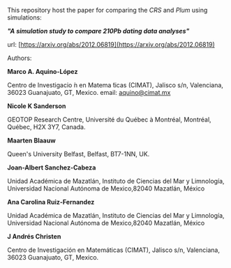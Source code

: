 This repository host the paper for comparing the *CRS* and *Plum* using simulations: 

***"A simulation study to compare 210Pb dating data analyses"***

url: [https://arxiv.org/abs/2012.06819](https://arxiv.org/abs/2012.06819)

Authors:

**Marco A. Aquino-López**

Centro de Investigacio ́n en Matema ́ticas (CIMAT), Jalisco s/n, Valenciana, 36023 Guanajuato, GT, Mexico. email: aquino@cimat.mx

**Nicole K Sanderson**

GEOTOP Research Centre, Université du Québec à Montréal, Montréal, Québec, H2X 3Y7, Canada. 

**Maarten Blaauw**

Queen's University Belfast, Belfast, BT7-1NN, UK.

**Joan-Albert Sanchez-Cabeza**

Unidad Académica de Mazatlán, Instituto de Ciencias del Mar y Limnología, Universidad Nacional Autónoma de Mexico,82040 Mazatlán, México
			
**Ana Carolina Ruiz-Fernandez**

Unidad Académica de Mazatlán, Instituto de Ciencias del Mar y Limnología, Universidad Nacional Autónoma de Mexico,82040 Mazatlán, México

**J Andrés Christen**

Centro de Investigación en Matemáticas (CIMAT), Jalisco s/n, Valenciana, 36023 Guanajuato, GT, Mexico. 

